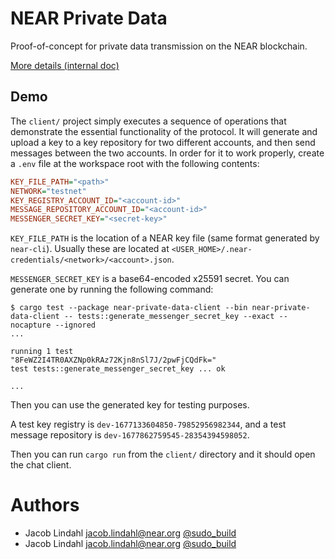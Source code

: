# NEAR Private Data

Proof-of-concept for private data transmission on the NEAR blockchain.

[More details (internal doc)](https://docs.google.com/document/d/1ddOorhJ8_qrCyoRUR3Xd2gfWwaPi0TizVCoAsQECzrU/edit?usp=sharing)

## Demo

The `client/` project simply executes a sequence of operations that demonstrate the essential functionality of the protocol. It will generate and upload a key to a key repository for two different accounts, and then send messages between the two accounts. In order for it to work properly, create a `.env` file at the workspace root with the following contents:

```ini
KEY_FILE_PATH="<path>"
NETWORK="testnet"
KEY_REGISTRY_ACCOUNT_ID="<account-id>"
MESSAGE_REPOSITORY_ACCOUNT_ID="<account-id>"
MESSENGER_SECRET_KEY="<secret-key>"
```

`KEY_FILE_PATH` is the location of a NEAR key file (same format generated by `near-cli`). Usually these are located at `<USER_HOME>/.near-credentials/<network>/<account>.json`.

`MESSENGER_SECRET_KEY` is a base64-encoded x25591 secret. You can generate one by running the following command:

```text
$ cargo test --package near-private-data-client --bin near-private-data-client -- tests::generate_messenger_secret_key --exact --nocapture --ignored
...

running 1 test
"8FeWZ2I4TR0AXZNp0kRAz72Kjn8nSl7J/2pwFjCQdFk="
test tests::generate_messenger_secret_key ... ok

...
```

Then you can use the generated key for testing purposes.

A test key registry is `dev-1677133604850-79852956982344`, and a test message repository is `dev-1677862759545-28354394598052`.

Then you can run `cargo run` from the `client/` directory and it should open the chat client.

# Authors

- Jacob Lindahl <jacob.lindahl@near.org> [@sudo_build](https://twitter.com/sudo_build)
- Jacob Lindahl <jacob.lindahl@near.org> [@sudo_build](https://twitter.com/sudo_build)
